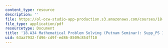 ```yaml
---
content_type: resource
description: ''
file: https://ol-ocw-studio-app-production.s3.amazonaws.com/courses/18-a34-mathematical-problem-solving-putnam-seminar-fall-2018/63aa7932fd96cd9fed868509c854ff10_MIT18_A34F18Supp11.pdf
file_type: application/pdf
resourcetype: Document
title: '18.A34 Mathematical Problem Solving (Putnam Seminar): Supp_PS 11'
uid: 63aa7932-fd96-cd9f-ed86-8509c854ff10
---
```


